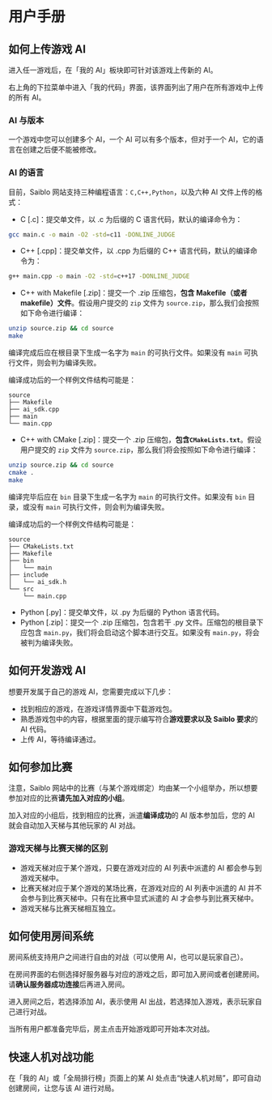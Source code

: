 # 用户手册

## 如何上传游戏 AI

进入任一游戏后，在「我的 AI」板块即可针对该游戏上传新的 AI。

右上角的下拉菜单中进入「我的代码」界面，该界面列出了用户在所有游戏中上传的所有 AI。

### AI 与版本

一个游戏中您可以创建多个 AI，一个 AI 可以有多个版本，但对于一个 AI，它的语言在创建之后便不能被修改。

### AI 的语言

目前，Saiblo 网站支持三种编程语言：`C,C++,Python`，以及六种 AI 文件上传的格式：

- C [.c]：提交单文件，以 .c 为后缀的 C 语言代码，默认的编译命令为：

```bash
gcc main.c -o main -O2 -std=c11 -DONLINE_JUDGE
```

- C++ [.cpp]：提交单文件，以 .cpp 为后缀的 C++ 语言代码，默认的编译命令为：

```bash
g++ main.cpp -o main -O2 -std=c++17 -DONLINE_JUDGE
```

- C++ with Makefile [.zip]：提交一个 .zip 压缩包，**包含 Makefile（或者 makefile）文件**。假设用户提交的 `zip` 文件为 `source.zip`，那么我们会按照如下命令进行编译：

```bash
unzip source.zip && cd source
make
```

编译完成后应在根目录下生成一名字为 `main` 的可执行文件。如果没有 `main` 可执行文件，则会判为编译失败。

编译成功后的一个样例文件结构可能是：

```text
source
├── Makefile
├── ai_sdk.cpp
├── main
└── main.cpp
```

- C++ with CMake [.zip]：提交一个 .zip 压缩包，**包含`CMakeLists.txt`**。假设用户提交的 `zip` 文件为 `source.zip`，那么我们将会按照如下命令进行编译：

```bash
unzip source.zip && cd source
cmake .
make
```

编译完毕后应在 `bin` 目录下生成一名字为 `main` 的可执行文件。如果没有 `bin` 目录，或没有 `main` 可执行文件，则会判为编译失败。

编译成功后的一个样例文件结构可能是：

```text
source
├── CMakeLists.txt
├── Makefile
├── bin
│   └── main
├── include
│   └── ai_sdk.h
└── src
    └── main.cpp
```

- Python [.py]：提交单文件，以 .py 为后缀的 Python 语言代码。
- Python [.zip]：提交一个 .zip 压缩包，包含若干 .py 文件。压缩包的根目录下应包含 `main.py`，我们将会启动这个脚本进行交互。如果没有 `main.py`，将会被判为编译失败。

## 如何开发游戏 AI

想要开发属于自己的游戏 AI，您需要完成以下几步：

- 找到相应的游戏，在游戏详情界面中下载游戏包。
- 熟悉游戏包中的内容，根据里面的提示编写符合**游戏要求以及 Saiblo 要求**的 AI 代码。
- 上传 AI，等待编译通过。

## 如何参加比赛

注意，Saiblo 网站中的比赛（与某个游戏绑定）均由某一个小组举办，所以想要参加对应的比赛**请先加入对应的小组**。

加入对应的小组后，找到相应的比赛，派遣**编译成功**的 AI 版本参加后，您的 AI 就会自动加入天梯与其他玩家的 AI 对战。

### 游戏天梯与比赛天梯的区别

- 游戏天梯对应于某个游戏，只要在游戏对应的 AI 列表中派遣的 AI 都会参与到游戏天梯中。
- 比赛天梯对应于某个游戏的某场比赛，在游戏对应的 AI 列表中派遣的 AI 并不会参与到比赛天梯中。只有在比赛中显式派遣的 AI 才会参与到比赛天梯中。
- 游戏天梯与比赛天梯相互独立。

## 如何使用房间系统

房间系统支持用户之间进行自由的对战（可以使用 AI，也可以是玩家自己）。

在房间界面的右侧选择好服务器与对应的游戏之后，即可加入房间或者创建房间。请**确认服务器成功连接**后再进入房间。

进入房间之后，若选择添加 AI，表示使用 AI 出战，若选择加入游戏，表示玩家自己进行对战。

当所有用户都准备完毕后，房主点击开始游戏即可开始本次对战。

## 快速人机对战功能

在「我的 AI」或「全局排行榜」页面上的某 AI 处点击“快速人机对局”，即可自动创建房间，让您与该 AI 进行对局。
